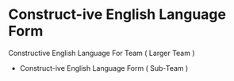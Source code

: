 # Construct-ive English Language Form

Constructive English Language For Team ( Larger Team )
* Construct-ive English Language Form ( Sub-Team )